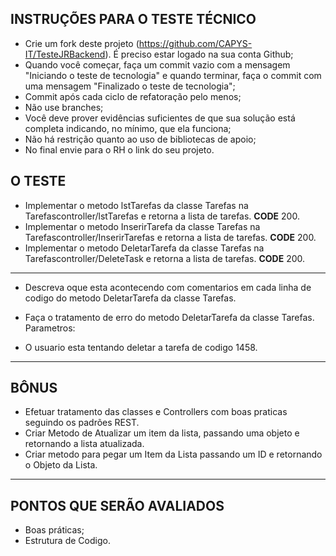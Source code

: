 ## INSTRUÇÕES PARA O TESTE TÉCNICO

- Crie um fork deste projeto (https://github.com/CAPYS-IT/TesteJRBackend).
  É preciso estar logado na sua conta Github;
- Quando você começar, faça um commit vazio com a mensagem "Iniciando o teste de tecnologia" e quando terminar, faça o commit com uma mensagem "Finalizado o teste de tecnologia";
- Commit após cada ciclo de refatoração pelo menos;
- Não use branches;
- Você deve prover evidências suficientes de que sua solução está completa indicando, no mínimo, que ela funciona;
- Não há restrição quanto ao uso de bibliotecas de apoio;
- No final envie para o RH o link do seu projeto.

## O TESTE

- Implementar o metodo lstTarefas da classe Tarefas na Tarefascontroller/lstTarefas e retorna a lista de tarefas. **CODE** 200.
- Implementar o metodo InserirTarefa da classe Tarefas na Tarefascontroller/InserirTarefas e retorna a lista de tarefas. **CODE** 200.
- Implementar o metodo DeletarTarefa da classe Tarefas na Tarefascontroller/DeleteTask e retorna a lista de tarefas. **CODE** 200.

---

- Descreva oque esta acontecendo com comentarios em cada linha de codigo do metodo DeletarTarefa da classe Tarefas.

- Faça o tratamento de erro do metodo DeletarTarefa da classe Tarefas. <br/> Parametros:
- O usuario esta tentando deletar a tarefa de codigo 1458.

---

## BÔNUS

- Efetuar tratamento das classes e Controllers com boas praticas seguindo os padrões REST.
- Criar Metodo de Atualizar um item da lista, passando uma objeto e retornando a lista atualizada.
- Criar metodo para pegar um Item da Lista passando um ID e retornando o Objeto da Lista.

---

## PONTOS QUE SERÃO AVALIADOS

- Boas práticas;
- Estrutura de Codigo.
